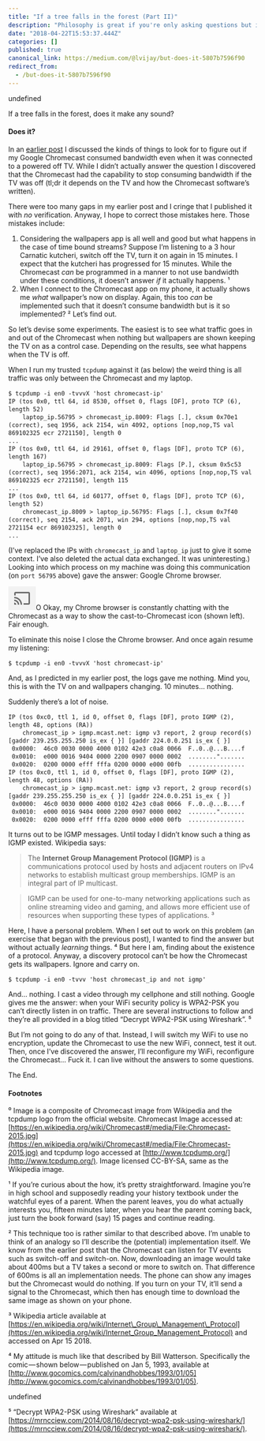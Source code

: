 ```yaml
---
title: "If a tree falls in the forest (Part II)"
description: "Philosophy is great if you're only asking questions but if you actually want answers, you need engineering."
date: "2018-04-22T15:53:37.444Z"
categories: []
published: true
canonical_link: https://medium.com/@lvijay/but-does-it-5807b7596f90
redirect_from:
  - /but-does-it-5807b7596f90
---
```


undefined

If a tree falls in the forest, does it make any sound?

#### Does it?

In an [earlier post](https://medium.com/galileo-onwards/if-a-tree-falls-in-the-forest-655e4cbcd5cb) I discussed the kinds of things to look for to figure out if my Google Chromecast consumed bandwidth even when it was connected to a powered off TV. While I didn’t actually answer the question I discovered that the Chromecast had the capability to stop consuming bandwidth if the TV was off (tl;dr it depends on the TV and how the Chromecast software’s written).

There were too many gaps in my earlier post and I cringe that I published it with _no_ verification. Anyway, I hope to correct those mistakes here. Those mistakes include:

1.  Considering the wallpapers app is all well and good but what happens in the case of time bound streams? Suppose I’m listening to a 3 hour Carnatic kutcheri, switch off the TV, turn it on again in 15 minutes. I expect that the kutcheri has progressed for 15 minutes. While the Chromecast _can_ be programmed in a manner to not use bandwidth under these conditions, it doesn’t answer _if_ it actually happens. ¹
2.  When I connect to the Chromecast app on my phone, it actually shows me _what_ wallpaper’s now on display. Again, this too _can_ be implemented such that it doesn’t consume bandwidth but is it so implemented? ² Let’s find out.

So let’s devise some experiments. The easiest is to see what traffic goes in and out of the Chromecast when nothing but wallpapers are shown keeping the TV on as a control case. Depending on the results, see what happens when the TV is off.

When I run my trusted `tcpdump` against it (as below) the weird thing is all traffic was only between the Chromecast and my laptop.

```
$ tcpdump -i en0 -tvvvX 'host chromecast-ip'
IP (tos 0x0, ttl 64, id 8530, offset 0, flags [DF], proto TCP (6), length 52)
    laptop_ip.56795 > chromecast_ip.8009: Flags [.], cksum 0x70e1 (correct), seq 1956, ack 2154, win 4092, options [nop,nop,TS val 869102325 ecr 2721150], length 0
...
IP (tos 0x0, ttl 64, id 29161, offset 0, flags [DF], proto TCP (6), length 167)
    laptop_ip.56795 > chromecast_ip.8009: Flags [P.], cksum 0x5c53 (correct), seq 1956:2071, ack 2154, win 4096, options [nop,nop,TS val 869102325 ecr 2721150], length 115
...
IP (tos 0x0, ttl 64, id 60177, offset 0, flags [DF], proto TCP (6), length 52)
    chromecast_ip.8009 > laptop_ip.56795: Flags [.], cksum 0x7f40 (correct), seq 2154, ack 2071, win 294, options [nop,nop,TS val 2721154 ecr 869102325], length 0
...
```

(I’ve replaced the IPs with `chromecast_ip` and `laptop_ip` just to give it some context. I’ve also deleted the actual data exchanged. It was uninteresting.) Looking into which process on my machine was doing this communication (on `port 56795` above) gave the answer: Google Chrome browser.

![](./asset-2.png)O Okay, my Chrome browser is constantly chatting with the Chromecast as a way to show the cast-to-Chromecast icon (shown left). Fair enough.

To eliminate this noise I close the Chrome browser. And once again resume my listening:

```
$ tcpdump -i en0 -tvvvX 'host chromecast-ip'
```

And, as I predicted in my earlier post, the logs gave me nothing. Mind you, this is with the TV on and wallpapers changing. 10 minutes… nothing.

Suddenly there’s a lot of noise.

```
IP (tos 0xc0, ttl 1, id 0, offset 0, flags [DF], proto IGMP (2), length 48, options (RA))
    chromecast_ip > igmp.mcast.net: igmp v3 report, 2 group record(s) [gaddr 239.255.255.250 is_ex { }] [gaddr 224.0.0.251 is_ex { }]
 0x0000:  46c0 0030 0000 4000 0102 42e3 c0a8 0066  F..0..@...B....f
 0x0010:  e000 0016 9404 0000 2200 0907 0000 0002  ........".......
 0x0020:  0200 0000 efff fffa 0200 0000 e000 00fb  ................
IP (tos 0xc0, ttl 1, id 0, offset 0, flags [DF], proto IGMP (2), length 48, options (RA))
    chromecast_ip > igmp.mcast.net: igmp v3 report, 2 group record(s) [gaddr 239.255.255.250 is_ex { }] [gaddr 224.0.0.251 is_ex { }]
 0x0000:  46c0 0030 0000 4000 0102 42e3 c0a8 0066  F..0..@...B....f
 0x0010:  e000 0016 9404 0000 2200 0907 0000 0002  ........".......
 0x0020:  0200 0000 efff fffa 0200 0000 e000 00fb  ................
```

It turns out to be IGMP messages. Until today I didn’t know such a thing as IGMP existed. Wikipedia says:

> The **Internet Group Management Protocol (IGMP)** is a communications protocol used by hosts and adjacent routers on IPv4 networks to establish multicast group memberships. IGMP is an integral part of IP multicast.

> IGMP can be used for one-to-many networking applications such as online streaming video and gaming, and allows more efficient use of resources when supporting these types of applications. ³

Here, I have a personal problem. When I set out to work on this problem (an exercise that began with the previous post), I wanted to find the answer but without actually _learning_ things. ⁴ But here I am, finding about the existence of a protocol. Anyway, a discovery protocol can’t be how the Chromecast gets its wallpapers. Ignore and carry on.

```
$ tcpdump -i en0 -tvvv 'host chromecast_ip and not igmp'
```

And… nothing. I cast a video through my cellphone and still nothing. Google gives me the answer: when your WiFi security policy is WPA2-PSK you can’t directly listen in on traffic. There are several instructions to follow and they’re all provided in a blog titled “Decrypt WPA2-PSK using Wireshark”. ⁵

But I’m not going to do any of that. Instead, I will switch my WiFi to use no encryption, update the Chromecast to use the new WiFi, connect, test it out. Then, once I’ve discovered the answer, I’ll reconfigure my WiFi, reconfigure the Chromecast… Fuck it. I can live without the answers to some questions.

The End.

#### Footnotes

⁰ Image is a composite of Chromecast image from Wikipedia and the tcpdump logo from the official website. Chromecast Image accessed at: [https://en.wikipedia.org/wiki/Chromecast#/media/File:Chromecast-2015.jpg](https://en.wikipedia.org/wiki/Chromecast#/media/File:Chromecast-2015.jpg) and tcpdump logo accessed at [http://www.tcpdump.org/](http://www.tcpdump.org/). Image licensed CC-BY-SA, same as the Wikipedia image.

¹ If you’re curious about the how, it’s pretty straightforward. Imagine you’re in high school and supposedly reading your history textbook under the watchful eyes of a parent. When the parent leaves, you do what actually interests you, fifteen minutes later, when you hear the parent coming back, just turn the book forward (say) 15 pages and continue reading.

² This technique too is rather similar to that described above. I’m unable to think of an analogy so I’ll describe the (potential) implementation itself. We know from the earlier post that the Chromecast can listen for TV events such as switch-off and switch-on. Now, downloading an image would take about 400ms but a TV takes a second or more to switch on. That difference of 600ms is all an implementation needs. The phone can show any images but the Chromecast would do nothing. If you turn on your TV, it’ll send a signal to the Chromecast, which then has enough time to download the same image as shown on your phone.

³ Wikipedia article available at [https://en.wikipedia.org/wiki/Internet\_Group\_Management\_Protocol](https://en.wikipedia.org/wiki/Internet_Group_Management_Protocol) and accessed on Apr 15 2018.

⁴ My attitude is much like that described by Bill Watterson. Specifically the comic — shown below — published on Jan 5, 1993, available at [http://www.gocomics.com/calvinandhobbes/1993/01/05](http://www.gocomics.com/calvinandhobbes/1993/01/05).

undefined

⁵ “Decrypt WPA2-PSK using Wireshark” available at [https://mrncciew.com/2014/08/16/decrypt-wpa2-psk-using-wireshark/](https://mrncciew.com/2014/08/16/decrypt-wpa2-psk-using-wireshark/).
